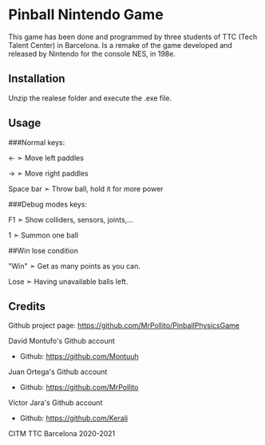 # Pinball Nintendo Game

This game has been done and programmed by three students of TTC (Tech Talent Center) in Barcelona.
Is a remake of the game developed and released by Nintendo for the console NES, in 198e.

## Installation

Unzip the realese folder and execute the .exe file.


## Usage

###Normal keys:

← ➣ Move left paddles

→ ➣ Move right paddles

Space bar ➣ Throw ball, hold it for more power

###Debug modes keys:

F1 ➣ Show colliders, sensors, joints,...

1 ➣ Summon one ball

##Win lose condition

"Win" ➣ Get as many points as you can.

Lose ➣ Having unavailable balls left.


## Credits

Github project page: https://github.com/MrPollito/PinballPhysicsGame

David Montufo's Github account

 - Github: https://github.com/Montuuh


Juan Ortega's Github account

 - Github: https://github.com/MrPollito

Víctor Jara's Github account
 - Github: https://github.com/Kerali

CITM TTC Barcelona 2020-2021